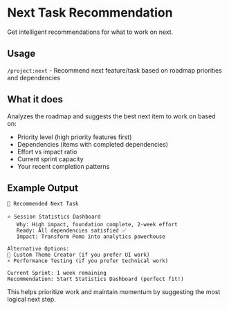 # Next Task Recommendation

Get intelligent recommendations for what to work on next.

## Usage

`/project:next` - Recommend next feature/task based on roadmap priorities and dependencies

## What it does

Analyzes the roadmap and suggests the best next item to work on based on:
- Priority level (high priority features first)
- Dependencies (items with completed dependencies)
- Effort vs impact ratio
- Current sprint capacity
- Your recent completion patterns

## Example Output

```
🎯 Recommended Next Task

⭐ Session Statistics Dashboard
   Why: High impact, foundation complete, 2-week effort
   Ready: All dependencies satisfied ✅
   Impact: Transform Pomo into analytics powerhouse

Alternative Options:
🎨 Custom Theme Creator (if you prefer UI work)
⚡ Performance Testing (if you prefer technical work)

Current Sprint: 1 week remaining
Recommendation: Start Statistics Dashboard (perfect fit!)
```

This helps prioritize work and maintain momentum by suggesting the most logical next step.